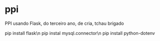 # ppi
PPI usando Flask, do terceiro ano, de cria, tchau brigado

pip install flask\n
pip instal mysql.connector\n
pip install python-dotenv
